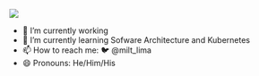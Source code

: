 ![](https://komarev.com/ghpvc/?username=miltlima&color=red)
                 

- 🔭 I’m currently working
- 🌱 I’m currently learning Sofware Architecture and Kubernetes
- 📫 How to reach me: 🐦 @milt_lima 
- 😄 Pronouns: He/Him/His

